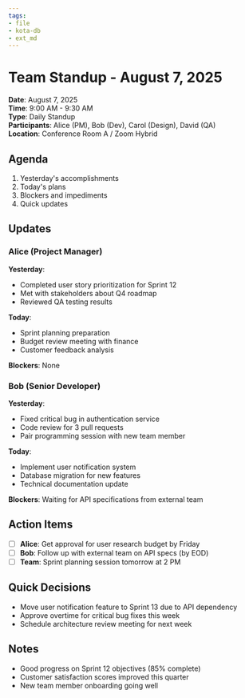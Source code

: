 ```yaml
---
tags:
- file
- kota-db
- ext_md
---
```

# Team Standup - August 7, 2025

**Date**: August 7, 2025  
**Time**: 9:00 AM - 9:30 AM  
**Type**: Daily Standup  
**Participants**: Alice (PM), Bob (Dev), Carol (Design), David (QA)  
**Location**: Conference Room A / Zoom Hybrid  

## Agenda
1. Yesterday's accomplishments
2. Today's plans
3. Blockers and impediments
4. Quick updates

## Updates

### Alice (Project Manager)
**Yesterday**: 
- Completed user story prioritization for Sprint 12
- Met with stakeholders about Q4 roadmap
- Reviewed QA testing results

**Today**: 
- Sprint planning preparation
- Budget review meeting with finance
- Customer feedback analysis

**Blockers**: None

### Bob (Senior Developer)
**Yesterday**: 
- Fixed critical bug in authentication service
- Code review for 3 pull requests
- Pair programming session with new team member

**Today**: 
- Implement user notification system
- Database migration for new features
- Technical documentation update

**Blockers**: Waiting for API specifications from external team

## Action Items
- [ ] **Alice**: Get approval for user research budget by Friday
- [ ] **Bob**: Follow up with external team on API specs (by EOD)
- [ ] **Team**: Sprint planning session tomorrow at 2 PM

## Quick Decisions
- Move user notification feature to Sprint 13 due to API dependency
- Approve overtime for critical bug fixes this week
- Schedule architecture review meeting for next week

## Notes
- Good progress on Sprint 12 objectives (85% complete)
- Customer satisfaction scores improved this quarter
- New team member onboarding going well
